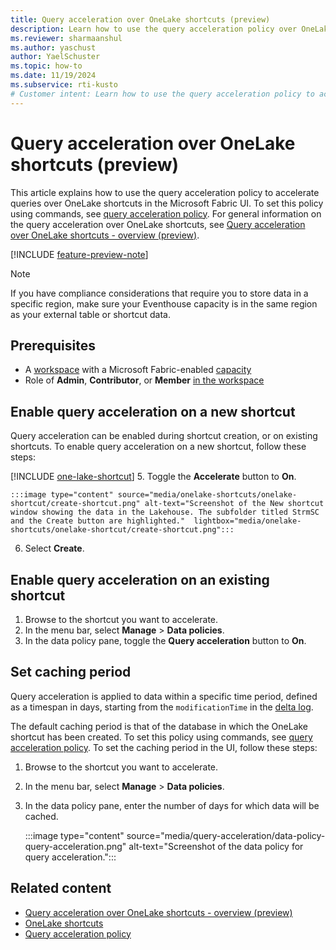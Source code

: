 ```yaml
---
title: Query acceleration over OneLake shortcuts (preview)
description: Learn how to use the query acceleration policy over OneLake shortcuts to improve query performance and reduce latency for external delta tables.
ms.reviewer: sharmaanshul
ms.author: yaschust
author: YaelSchuster
ms.topic: how-to
ms.date: 11/19/2024
ms.subservice: rti-kusto
# Customer intent: Learn how to use the query acceleration policy to accelerate queries over shortcuts and external delta tables.
---
```

# Query acceleration over OneLake shortcuts (preview)

This article explains how to use the query acceleration policy to accelerate queries over OneLake shortcuts in the Microsoft Fabric UI. To set this policy using commands, see [query acceleration policy](https://aka.ms/query-acceleration). For general information on the query acceleration over OneLake shortcuts, see [Query acceleration over OneLake shortcuts - overview (preview)](query-acceleration-overview.md).

[!INCLUDE [feature-preview-note](../includes/feature-preview-note.md)]

> [!NOTE]
> If you have compliance considerations that require you to store data in a specific region, make sure your Eventhouse capacity is in the same region as your external table or shortcut data.

## Prerequisites

* A [workspace](../get-started/create-workspaces.md) with a Microsoft Fabric-enabled [capacity](../enterprise/licenses.md#capacity)
* Role of **Admin**, **Contributor**, or **Member** [in the workspace](../get-started/roles-workspaces.md)

## Enable query acceleration on a new shortcut

Query acceleration can be enabled during shortcut creation, or on existing shortcuts. To enable query acceleration on a new shortcut, follow these steps:

[!INCLUDE [one-lake-shortcut](includes/one-lake-shortcut.md)]
5. Toggle the **Accelerate** button to **On**. 

    :::image type="content" source="media/onelake-shortcuts/onelake-shortcut/create-shortcut.png" alt-text="Screenshot of the New shortcut window showing the data in the Lakehouse. The subfolder titled StrmSC and the Create button are highlighted."  lightbox="media/onelake-shortcuts/onelake-shortcut/create-shortcut.png":::

6. Select **Create**.

## Enable query acceleration on an existing shortcut

1. Browse to the shortcut you want to accelerate.
1. In the menu bar, select **Manage** > **Data policies**.
1. In the data policy pane, toggle the **Query acceleration** button to **On**.

## Set caching period

Query acceleration is applied to data within a specific time period, defined as a timespan in days, starting from the `modificationTime` in the [delta log](https://github.com/delta-io/delta/blob/master/PROTOCOL.md#add-file-and-remove-file). 

The default caching period is that of the database in which the OneLake shortcut has been created. To set this policy using commands, see [query acceleration policy](https://aka.ms/query-acceleration). To set the caching period in the UI, follow these steps:

1. Browse to the shortcut you want to accelerate.
1. In the menu bar, select **Manage** > **Data policies**.
1. In the data policy pane, enter the number of days for which data will be cached.

    :::image type="content" source="media/query-acceleration/data-policy-query-acceleration.png" alt-text="Screenshot of the data policy for query acceleration.":::

## Related content

* [Query acceleration over OneLake shortcuts - overview (preview)](query-acceleration-overview.md)
* [OneLake shortcuts](onelake-shortcuts.md)
* [Query acceleration policy](https://aka.ms/query-acceleration)